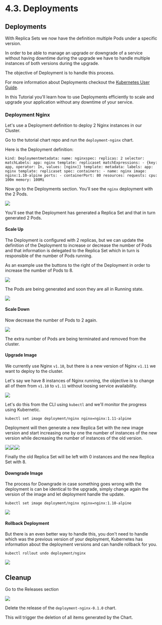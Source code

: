 # 4.3. Deployments

## Deployments

With Replica Sets we now have the definition multiple Pods under a specific version.

In order to be able to manage an upgrade or downgrade of a service without having downtime during the upgrade we have to handle multiple instances of both versions during the upgrade.

The objective of Deployment is to handle this process.

For more information about Deployments checkout the [Kubernetes User Guide](http://kubernetes.io/docs/user-guide/deployments/).

In this Tutorial you'll learn how to use Deployments efficiently to scale and upgrade your application without any downtime of your service.

### Deployment Nginx

Let's use a Deployment definition to deploy 2 Nginx instances in our Cluster.

Go to the tutorial chart repo and run the `deployment-nginx` chart.

Here is the Deployment definition:

`kind: Deploymentmetadata: name: nginxspec: replicas: 2 selector: matchLabels: app: nginx template: replicaset matchExpressions: - {key: app, operator: In, values: [nginx]} template: metadata: labels: app: nginx template: replicaset spec: containers: - name: nginx image: nginx:1.10-alpine ports: - containerPort: 80 resources: requests: cpu: 100m memory: 100Mi`

Now go to the Deployments section. You'll see the `nginx` deployment with the 2 Pods.

![](https://github.com/harbur/kubernetic/tree/f5b45f12ac821d41c1888e4c922f0fe1516e0ca5/assets/deployment-nginx.png)

You'll see that the Deployment has generated a Replica Set and that in turn generated 2 Pods.

#### Scale Up

The Deployment is configured with 2 replicas, but we can update the definition of the Deployment to increase or decrease the number of Pods and that information is delegated to the Replica Set which in turn is responsible of the number of Pods running.

As an example use the buttons to the right of the Deployment in order to increase the number of Pods to 8.

![](https://github.com/harbur/kubernetic/tree/f5b45f12ac821d41c1888e4c922f0fe1516e0ca5/assets/deployment-nginx-pending.png)

The Pods are being generated and soon they are all in Running state.

![](https://github.com/harbur/kubernetic/tree/f5b45f12ac821d41c1888e4c922f0fe1516e0ca5/assets/deployment-nginx-running.png)

#### Scale Down

Now decrease the number of Pods to 2 again.

![](https://github.com/harbur/kubernetic/tree/f5b45f12ac821d41c1888e4c922f0fe1516e0ca5/assets/deployment-nginx.png)

The extra number of Pods are being terminated and removed from the cluster.

#### Upgrade Image

We currently use Nginx `v1.10`, but there is a new version of Nginx `v1.11` we want to deploy to the cluster.

Let's say we have 8 instances of Nginx running, the objective is to change all of them from `v1.10` to `v1.11` without loosing service availability.

![](https://github.com/harbur/kubernetic/tree/f5b45f12ac821d41c1888e4c922f0fe1516e0ca5/assets/deployment-nginx-running.png)

Let's do this from the CLI using `kubectl` and we'll monitor the progress using Kubernetic.

`kubectl set image deployment/nginx nginx=nginx:1.11-alpine`

Deployment will then generate a new Replica Set with the new image version and start increasing one by one the number of instances of the new version while decreasing the number of instances of the old version.

![](https://github.com/harbur/kubernetic/tree/f5b45f12ac821d41c1888e4c922f0fe1516e0ca5/assets/deployment-nginx-upgrade1.png)![](https://github.com/harbur/kubernetic/tree/f5b45f12ac821d41c1888e4c922f0fe1516e0ca5/assets/deployment-nginx-upgrade2.png)![](https://github.com/harbur/kubernetic/tree/f5b45f12ac821d41c1888e4c922f0fe1516e0ca5/assets/deployment-nginx-upgrade3.png)

Finally the old Replica Set will be left with 0 instances and the new Replica Set with 8.

#### Downgrade Image

The process for Downgrade in case something goes wrong with the deployment is can be identical to the upgrade, simply change again the version of the image and let deployment handle the update.

`kubectl set image deployment/nginx nginx=nginx:1.10-alpine`

![](https://github.com/harbur/kubernetic/tree/f5b45f12ac821d41c1888e4c922f0fe1516e0ca5/assets/deployment-nginx-downgrade.png)

#### Rollback Deployment

But there is an even better way to handle this, you don't need to handle which was the previous version of your deployment, Kubernetes has information about the deployment versions and can handle rollback for you.

`kubectl rollout undo deployment/nginx`

![](https://github.com/harbur/kubernetic/tree/f5b45f12ac821d41c1888e4c922f0fe1516e0ca5/assets/deployment-nginx-upgrade3.png)

## Cleanup

Go to the Releases section

![](https://github.com/harbur/kubernetic/tree/f5b45f12ac821d41c1888e4c922f0fe1516e0ca5/assets/cleanup-deployment.png)

Delete the release of the `deployment-nginx-0.1.0` chart.

This will trigger the deletion of all items generated by the Chart.

